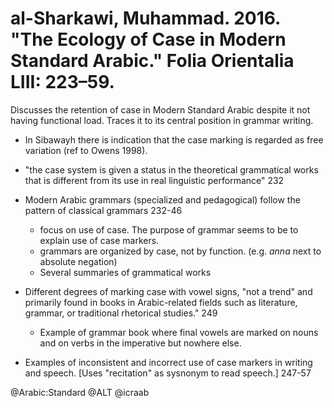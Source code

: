 # al-Sharkawi, Muhammad. 2016. "The Ecology of Case in Modern Standard Arabic." Folia Orientalia LIII: 223–59.

Discusses the retention of case in Modern Standard Arabic despite it not having functional load. Traces it to its central position in grammar writing.

- In Sibawayh there is indication that the case marking is regarded as free variation (ref to Owens 1998).

- "the case system is given a status in the theoretical grammatical works that is different from its use in real linguistic performance" 232


- Modern Arabic grammars (specialized and pedagogical) follow the pattern of classical grammars 232-46
   - focus on use of case. The purpose of grammar seems to be to explain use of case markers.
   - grammars are organized by case, not by function. (e.g. *anna* next to absolute negation)
   - Several summaries of grammatical works

- Different degrees of marking case with vowel signs, "not a trend" and primarily found in books in Arabic-related fields such as literature, grammar, or traditional rhetorical studies." 249
  - Example of grammar book where final vowels are marked on nouns and on verbs in the imperative but nowhere else.

- Examples of inconsistent and incorrect use of case markers in writing and speech. [Uses "recitation" as sysnonym to read speech.] 247-57 

@Arabic:Standard
@ALT
@icraab
